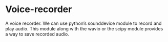 # Voice-recorder
A voice recorder. We can use python’s sounddevice module to record and play audio. This module along with the wavio or the scipy module provides a way to save recorded audio.
